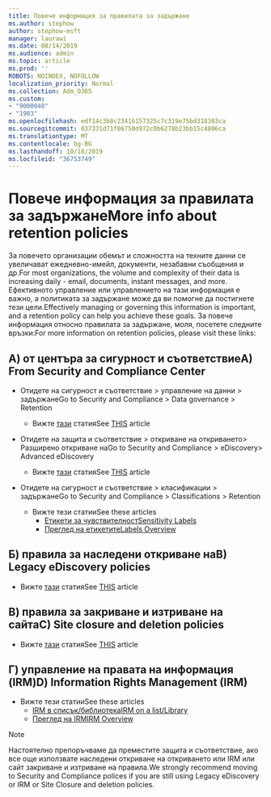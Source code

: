 ```yaml
---
title: Повече информация за правилата за задържане
ms.author: stephow
author: stephow-msft
manager: laurawi
ms.date: 08/14/2019
ms.audience: admin
ms.topic: article
ms.prod: ''
ROBOTS: NOINDEX, NOFOLLOW
localization_priority: Normal
ms.collection: Adm_O365
ms.custom:
- "9000048"
- "1983"
ms.openlocfilehash: edf14c3b8c23416157325c7c319e75bd318303ca
ms.sourcegitcommit: 037331d71f06750d972c0b6278b23bb15c4806ca
ms.translationtype: MT
ms.contentlocale: bg-BG
ms.lasthandoff: 10/18/2019
ms.locfileid: "36753749"
---
```

# <a name="more-info-about-retention-policies"></a><span data-ttu-id="b7e95-102">Повече информация за правилата за задържане</span><span class="sxs-lookup"><span data-stu-id="b7e95-102">More info about retention policies</span></span>

<span data-ttu-id="b7e95-103">За повечето организации обемът и сложността на техните данни се увеличават ежедневно-имейл, документи, незабавни съобщения и др.</span><span class="sxs-lookup"><span data-stu-id="b7e95-103">For most organizations, the volume and complexity of their data is increasing daily - email, documents, instant messages, and more.</span></span> <span data-ttu-id="b7e95-104">Ефективното управление или управлението на тази информация е важно, а политиката за задържане може да ви помогне да постигнете тези цели.</span><span class="sxs-lookup"><span data-stu-id="b7e95-104">Effectively managing or governing this information is important, and a retention policy can help you achieve these goals.</span></span> <span data-ttu-id="b7e95-105">За повече информация относно правилата за задържане, моля, посетете следните връзки:</span><span class="sxs-lookup"><span data-stu-id="b7e95-105">For more information on retention policies, please visit these links:</span></span>

## <a name="a-from-security-and-compliance-center"></a><span data-ttu-id="b7e95-106">А) от центъра за сигурност и съответствие</span><span class="sxs-lookup"><span data-stu-id="b7e95-106">A) From Security and Compliance Center</span></span>

- <span data-ttu-id="b7e95-107">Отидете на сигурност и съответствие > управление на данни > задържане</span><span class="sxs-lookup"><span data-stu-id="b7e95-107">Go to Security and Compliance > Data governance > Retention</span></span>
  - <span data-ttu-id="b7e95-108">Вижте [тази](https://docs.microsoft.com/office365/securitycompliance/retention-policies) статия</span><span class="sxs-lookup"><span data-stu-id="b7e95-108">See [THIS](https://docs.microsoft.com/office365/securitycompliance/retention-policies) article</span></span>

- <span data-ttu-id="b7e95-109">Отидете на защита и съответствие > откриване на откриването> Разширено откриване на</span><span class="sxs-lookup"><span data-stu-id="b7e95-109">Go to Security and Compliance > eDiscovery> Advanced eDiscovery</span></span> 
  - <span data-ttu-id="b7e95-110">Вижте [тази](https://docs.microsoft.com/office365/securitycompliance/ediscovery-cases) статия</span><span class="sxs-lookup"><span data-stu-id="b7e95-110">See [THIS](https://docs.microsoft.com/office365/securitycompliance/ediscovery-cases) article</span></span>

- <span data-ttu-id="b7e95-111">Отидете на сигурност и съответствие > класификации > задържане</span><span class="sxs-lookup"><span data-stu-id="b7e95-111">Go to Security and Compliance > Classifications > Retention</span></span>
  - <span data-ttu-id="b7e95-112">Вижте тези статии</span><span class="sxs-lookup"><span data-stu-id="b7e95-112">See these articles</span></span>
    - [<span data-ttu-id="b7e95-113">Етикети за чувствителност</span><span class="sxs-lookup"><span data-stu-id="b7e95-113">Sensitivity Labels</span></span>](https://docs.microsoft.com/office365/securitycompliance/sensitivity-labels)
    - [<span data-ttu-id="b7e95-114">Преглед на етикетите</span><span class="sxs-lookup"><span data-stu-id="b7e95-114">Labels Overview</span></span>](https://docs.microsoft.com/office365/securitycompliance/labels)

## <a name="b-legacy-ediscovery-policies"></a><span data-ttu-id="b7e95-115">Б) правила за наследени откриване на</span><span class="sxs-lookup"><span data-stu-id="b7e95-115">B) Legacy eDiscovery policies</span></span>

- <span data-ttu-id="b7e95-116">Вижте [тази](https://support.office.com/article/Set-up-an-eDiscovery-Center-in-SharePoint-Online-A18F8975-AA7F-43B4-A7D6-001D14744D8E) статия</span><span class="sxs-lookup"><span data-stu-id="b7e95-116">See [THIS](https://support.office.com/article/Set-up-an-eDiscovery-Center-in-SharePoint-Online-A18F8975-AA7F-43B4-A7D6-001D14744D8E) article</span></span>

## <a name="c-site-closure-and-deletion-policies"></a><span data-ttu-id="b7e95-117">В) правила за закриване и изтриване на сайта</span><span class="sxs-lookup"><span data-stu-id="b7e95-117">C) Site closure and deletion policies</span></span>

- <span data-ttu-id="b7e95-118">Вижте [тази](https://support.office.com/article/Use-policies-for-site-closure-and-deletion-A8280D82-27FD-48C5-9ADF-8A5431208BA5) статия</span><span class="sxs-lookup"><span data-stu-id="b7e95-118">See [THIS](https://support.office.com/article/Use-policies-for-site-closure-and-deletion-A8280D82-27FD-48C5-9ADF-8A5431208BA5) article</span></span>  

## <a name="d-information-rights-management-irm"></a><span data-ttu-id="b7e95-119">Г) управление на правата на информация (IRM)</span><span class="sxs-lookup"><span data-stu-id="b7e95-119">D) Information Rights Management (IRM)</span></span>

- <span data-ttu-id="b7e95-120">Вижте тези статии</span><span class="sxs-lookup"><span data-stu-id="b7e95-120">See these articles</span></span>
  - [<span data-ttu-id="b7e95-121">IRM в списък/библиотека</span><span class="sxs-lookup"><span data-stu-id="b7e95-121">IRM on a list/Library</span></span>](https://support.office.com/article/apply-information-rights-management-to-a-list-or-library-3bdb5c4e-94fc-4741-b02f-4e7cc3c54aa1)
  - [<span data-ttu-id="b7e95-122">Преглед на IRM</span><span class="sxs-lookup"><span data-stu-id="b7e95-122">IRM Overview</span></span>](https://support.office.com/article/create-and-apply-information-management-policies-eb501fe9-2ef6-4150-945a-65a6451ee9e9)

> [!Note]
> <span data-ttu-id="b7e95-123">Настоятелно препоръчваме да преместите защита и съответствие, ако все още използвате наследени откриване на откриването или IRM или сайт закриване и изтриване на правила.</span><span class="sxs-lookup"><span data-stu-id="b7e95-123">We strongly recommend moving to Security and Compliance polices if you are still using Legacy eDiscovery or IRM or Site Closure and deletion policies.</span></span>

